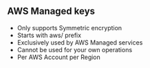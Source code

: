## AWS Managed keys 
- Only supports Symmetric encryption
- Starts with aws/ prefix
- Exclusively used by AWS Managed services
- Cannot be used for your own operations
- Per AWS Account per Region

